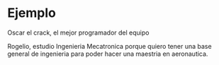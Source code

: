 # Ejemplo
Oscar el crack, el mejor programador del equipo

Rogelio, estudio Ingenieria Mecatronica porque quiero tener una base general de ingenieria para poder hacer una maestria en aeronautica. 